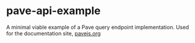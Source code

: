 # pave-api-example
A minimal viable example of a Pave query endpoint implementation. Used for the documentation site, [pavejs.org](https://pave.js.org/)
